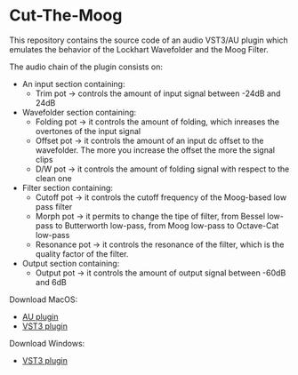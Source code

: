 # Cut-The-Moog

This repository contains the source code of an audio VST3/AU plugin which emulates the behavior of the Lockhart Wavefolder and the Moog Filter.

The audio chain of the plugin consists on:

* An input section containing:
  * Trim pot -> controls the amount of input signal between -24dB and 24dB
* Wavefolder section containing:
  * Folding pot -> it controls the amount of folding, which inreases the overtones of the input signal
  * Offset pot -> it controls the amount of an input dc offset to the wavefolder. The more you increase the offset the more the signal clips
  * D/W pot -> it controls the amount of folding signal with respect to the clean one
* Filter section containing: 
  * Cutoff pot -> it controls the cutoff frequency of the Moog-based low pass filter
  * Morph pot -> it permits to change the tipe of filter, from Bessel low-pass to Butterworth low-pass, from Moog low-pass to Octave-Cat low-pass
  * Resonance pot -> it controls the resonance of the filter, which is the quality factor of the filter.
* Output section containing:
  * Output pot -> it controls the amount of output signal between -60dB and 6dB 

Download MacOS:
 * [AU plugin](https://drive.google.com/uc?export=download&id=1yt-Q2vylrGsB_E6Co1mHKTw1sAXeGlsM)
 * [VST3 plugin](https://drive.google.com/uc?export=download&id=11YEXHDKH9UXdMW28pj3kiNKorzJ1hrq8)

Download Windows:
 * [VST3 plugin](https://drive.google.com/uc?export=download&id=16XUAEnJRFdHHKgm6Jm4SFyyawiXm5w7_)
